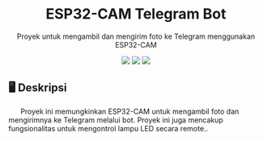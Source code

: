 <h1 align="center">
    ESP32-CAM Telegram Bot
</h1>
<p align="center">
    Proyek untuk mengambil dan mengirim foto ke Telegram menggunakan ESP32-CAM
</p>

<p align="center">
    <img src="https://img.shields.io/badge/build-passing-brightgreen"/>
    <img src="https://img.shields.io/badge/version-v1.0.0-blue"/>
    <img src="https://img.shields.io/badge/ESP32-CAM-v1.0.0-blue"/>
</p>

## 🖥 Deskripsi

<p>
&nbsp; &nbsp; &nbsp; Proyek ini memungkinkan ESP32-CAM untuk mengambil foto dan mengirimnya ke Telegram melalui bot. Proyek ini juga mencakup fungsionalitas untuk mengontrol lampu LED secara remote.</b>.
</p>
